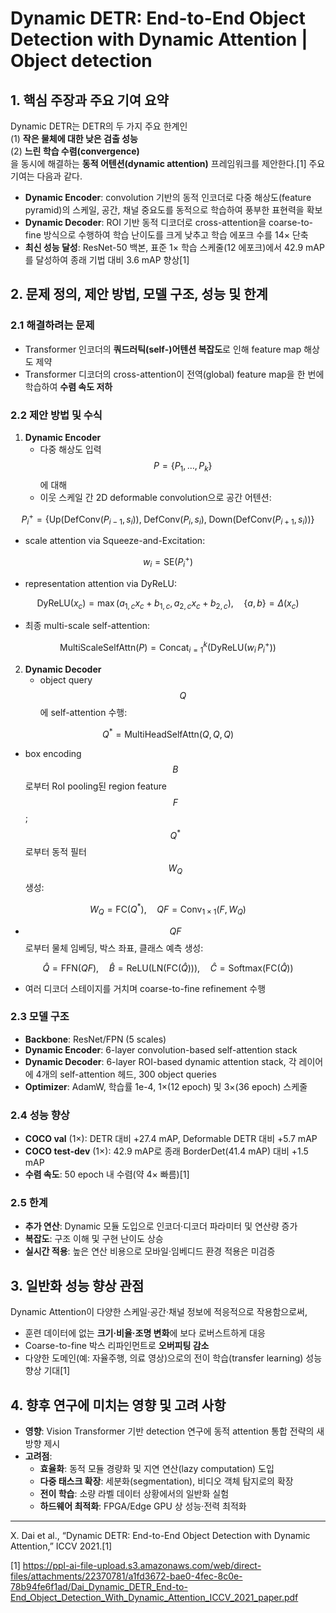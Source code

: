 # Dynamic DETR: End-to-End Object Detection with Dynamic Attention | Object detection

## 1. 핵심 주장과 주요 기여 요약
Dynamic DETR는 DETR의 두 가지 주요 한계인  
(1) **작은 물체에 대한 낮은 검출 성능**  
(2) **느린 학습 수렴(convergence)**  
을 동시에 해결하는 **동적 어텐션(dynamic attention)** 프레임워크를 제안한다.[1]
주요 기여는 다음과 같다.
- **Dynamic Encoder**: convolution 기반의 동적 인코더로 다중 해상도(feature pyramid)의 스케일, 공간, 채널 중요도를 동적으로 학습하여 풍부한 표현력을 확보  
- **Dynamic Decoder**: ROI 기반 동적 디코더로 cross-attention을 coarse-to-fine 방식으로 수행하여 학습 난이도를 크게 낮추고 학습 에포크 수를 14× 단축  
- **최신 성능 달성**: ResNet-50 백본, 표준 1× 학습 스케줄(12 에포크)에서 42.9 mAP를 달성하여 종래 기법 대비 3.6 mAP 향상[1]

## 2. 문제 정의, 제안 방법, 모델 구조, 성능 및 한계

### 2.1 해결하려는 문제
- Transformer 인코더의 **쿼드러틱(self-)어텐션 복잡도**로 인해 feature map 해상도 제약  
- Transformer 디코더의 cross-attention이 전역(global) feature map을 한 번에 학습하여 **수렴 속도 저하**  

### 2.2 제안 방법 및 수식
1) **Dynamic Encoder**  
   - 다중 해상도 입력 $$P = \{P_1, \dots, P_k\}$$에 대해  
   - 이웃 스케일 간 2D deformable convolution으로 공간 어텐션:  

$$
       P_i^+ = \{\mathrm{Up}(\mathrm{DefConv}(P_{i-1}, s_i)),\;\mathrm{DefConv}(P_i, s_i),\;\mathrm{Down}(\mathrm{DefConv}(P_{i+1}, s_i))\}
     $$  
   
   - scale attention via Squeeze-and-Excitation:

$$
       w_i = \mathrm{SE}(P_i^+)
     $$  
   
   - representation attention via DyReLU:  

$$
       \mathrm{DyReLU}(x_c) = \max(a_{1,c}x_c + b_{1,c},\,a_{2,c}x_c + b_{2,c}),\quad
       \{a,b\} = \Delta(x_c)
     $$  
   
   - 최종 multi-scale self-attention:  

$$
       \mathrm{MultiScaleSelfAttn}(P)
       = \mathrm{Concat}_{i=1}^k\bigl(\mathrm{DyReLU}(w_i\,P_i^+)\bigr)
     $$  

2) **Dynamic Decoder**  
   - object query $$Q$$에 self-attention 수행:  

$$
       Q^* = \mathrm{MultiHeadSelfAttn}(Q,Q,Q)
     $$  
   
   - box encoding $$B$$로부터 RoI pooling된 region feature $$F$$; $$Q^*$$로부터 동적 필터 $$W_Q$$ 생성:  

$$
       W_Q = \mathrm{FC}(Q^*),\quad
       QF = \mathrm{Conv}_{1\times1}(F,W_Q)
     $$  
   
   - $$QF$$로부터 물체 임베딩, 박스 좌표, 클래스 예측 생성:  

$$
       \hat Q = \mathrm{FFN}(QF),\quad
       \hat B = \mathrm{ReLU}(\mathrm{LN}(\mathrm{FC}(\hat Q))),\quad
       \hat C = \mathrm{Softmax}(\mathrm{FC}(\hat Q))
     $$  
   
   - 여러 디코더 스테이지를 거치며 coarse-to-fine refinement 수행  

### 2.3 모델 구조
- **Backbone**: ResNet/FPN (5 scales)  
- **Dynamic Encoder**: 6-layer convolution-based self-attention stack  
- **Dynamic Decoder**: 6-layer ROI-based dynamic attention stack, 각 레이어에 4개의 self-attention 헤드, 300 object queries  
- **Optimizer**: AdamW, 학습률 1e-4, 1×(12 epoch) 및 3×(36 epoch) 스케줄  

### 2.4 성능 향상
- **COCO val** (1×): DETR 대비 +27.4 mAP, Deformable DETR 대비 +5.7 mAP  
- **COCO test-dev** (1×): 42.9 mAP로 종래 BorderDet(41.4 mAP) 대비 +1.5 mAP  
- **수렴 속도**: 50 epoch 내 수렴(약 4× 빠름)[1]

### 2.5 한계
- **추가 연산**: Dynamic 모듈 도입으로 인코더·디코더 파라미터 및 연산량 증가  
- **복잡도**: 구조 이해 및 구현 난이도 상승  
- **실시간 적용**: 높은 연산 비용으로 모바일·임베디드 환경 적용은 미검증  

## 3. 일반화 성능 향상 관점
Dynamic Attention이 다양한 스케일·공간·채널 정보에 적응적으로 작용함으로써,  
- 훈련 데이터에 없는 **크기·비율·조명 변화**에 보다 로버스트하게 대응  
- Coarse-to-fine 박스 리파인먼트로 **오버피팅 감소**  
- 다양한 도메인(예: 자율주행, 의료 영상)으로의 전이 학습(transfer learning) 성능 향상 기대[1]

## 4. 향후 연구에 미치는 영향 및 고려 사항
- **영향**: Vision Transformer 기반 detection 연구에 동적 attention 통합 전략의 새 방향 제시  
- **고려점**:  
  - **효율화**: 동적 모듈 경량화 및 지연 연산(lazy computation) 도입  
  - **다중 태스크 확장**: 세분화(segmentation), 비디오 객체 탐지로의 확장  
  - **전이 학습**: 소량 라벨 데이터 상황에서의 일반화 실험  
  - **하드웨어 최적화**: FPGA/Edge GPU 상 성능·전력 최적화  

***

 X. Dai et al., “Dynamic DETR: End-to-End Object Detection with Dynamic Attention,” ICCV 2021.[1]

[1] https://ppl-ai-file-upload.s3.amazonaws.com/web/direct-files/attachments/22370781/a1fd3672-bae0-4fec-8c0e-78b94fe6f1ad/Dai_Dynamic_DETR_End-to-End_Object_Detection_With_Dynamic_Attention_ICCV_2021_paper.pdf
